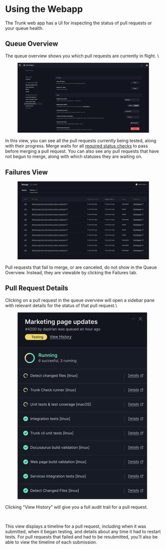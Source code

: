 # Using the Webapp

The Trunk web app has a UI for inspecting the status of pull requests or your queue health.

## Queue Overview

The queue overview shows you which pull requests are currently in flight. \\

<figure><img src="../../.gitbook/assets/image (1) (1) (1) (1) (1).png" alt=""><figcaption></figcaption></figure>

In this view, you can see all the pull requests currently being tested, along with their progress. Merge waits for all [required status checks](reference.md#required-status-checks) to pass before merging a pull request. You can also see any pull requests that have not begun to merge, along with which statuses they are waiting on.

## Failures View

<figure><img src="../../.gitbook/assets/image (1) (1) (1) (1) (1) (1).png" alt=""><figcaption></figcaption></figure>

Pull requests that fail to merge, or are canceled, do not show in the Queue Overview. Instead, they are viewable by clicking the Failures tab.

## Pull Request Details

Clicking on a pull request in the queue overview will open a sidebar pane with relevant details for the status of that pull request.\\

<figure><img src="../../.gitbook/assets/image (2) (1) (1) (1).png" alt=""><figcaption></figcaption></figure>

Clicking "View History" will give you a full audit trail for a pull request.

<figure><img src="../../.gitbook/assets/image (3) (2).png" alt=""><figcaption></figcaption></figure>

This view displays a timeline for a pull request, including when it was submitted, when it began testing, and details about any time it had to restart tests. For pull requests that failed and had to be resubmitted, you'll also be able to view the timeline of each submission.
